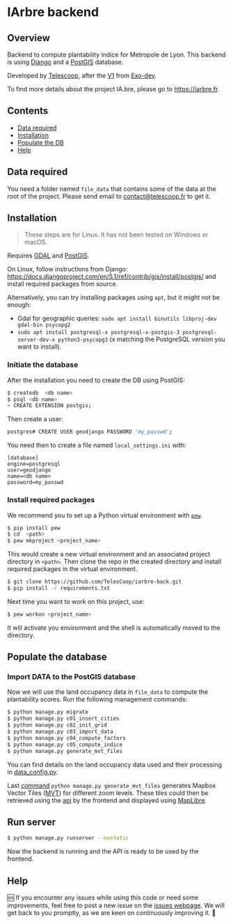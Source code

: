 # IArbre backend

## Overview
Backend to compute plantability indice for Metropole de Lyon.
This backend is using [Django](https://www.djangoproject.com/)
and a [PostGIS](https://postgis.net/) database.


Developed by [Telescoop](https://telescoop.fr), after the [V1](https://forge.grandlyon.com/erasme/script-recalcul-calque)
from [Exo-dev](https://exo-dev.fr/).

To find more details about the project IA.bre, please go to https://iarbre.fr.

## Contents
- [Data required](#data-required)
- [Installation](#installation)
- [Populate the DB](#populate-the-db)
- [Help](#help)

## Data required

You need a folder named `file_data` that contains some of the data at the root of the project.
Please send email to [contact@telescoop.fr](mailto:contact@telescoop.fr) to get it.


## Installation
> These steps are for Linux. It has not been tested on Windows or macOS.

Requires [GDAL](https://gdal.org/en/stable/) and [PostGIS](https://postgis.net/).

On Linux, follow instructions from Django:
https://docs.djangoproject.com/en/5.1/ref/contrib/gis/install/postgis/
and install required packages from source.

Alternatively, you can try installing packages using `apt`, but it might not be
enough:

- Gdal for geographic queries: `sudo apt install binutils libproj-dev gdal-bin psycopg2`
- `sudo apt install postgresql-x postgresql-x-postgis-3 postgresql-server-dev-x python3-psycopg3`
(x matching the PostgreSQL version you want to install).

### Initiate the database
After the installation you need to create the DB using PostGIS:
```bash
$ createdb  <db name>
$ psql <db name>
> CREATE EXTENSION postgis;
```
Then create a user:
```bash
postgres# CREATE USER geodjango PASSWORD 'my_passwd';
```
You need then to create a file named `local_settings.ini` with:
```commandline
[database]
engine=postgresql
user=geodjango
name=<db name>
password=my_passwd
```

### Install required packages
We recommend you to set up a Python virtual environment with [`pew`](https://github.com/pew-org/pew).
```bash
$ pip install pew
$ cd  <path>
$ pew mkproject <project_name>
```
This would create a new virtual environment and an associated project directory in `<path>`.
Then clone the repo in the created directory and install required packages in the virtual
environment.
```bash
$ git clone https://github.com/TelesCoop/iarbre-back.git
$ pip install -r requirements.txt
```
Next time you want to work on this project, use:
```bash
$ pew workon <project_name>
```
It will activate you environment and the shell is automatically moved to the directory.
## Populate the database

### Import DATA to the PostGIS database
Now we will use the land occupancy data in `file_data` to compute the plantability scores.
Run the following management commands:

```bash
$ python manage.py migrate
$ python manage.py c01_insert_cities
$ python manage.py c02_init_grid
$ python manage.py c03_import_data
$ python manage.py c04_compute_factors
$ python manage.py c05_compute_indice
$ python manage.py generate_mvt_files
```
You can find details on the land occupancy data used and their processing in [data_config.py](./iarbre_data/data_config.py).

Last [command](./api/management/commands/generate_mvt_files.py) `python manage.py generate_mvt_files` generates Mapbox Vector Tiles
([MVT](https://gdal.org/en/stable/drivers/vector/mvt.html)) for different zoom levels.
These tiles could then be retrieved using the [api](./api/views.py) by the frontend and displayed using [MapLibre](https://maplibre.org/).
## Run server
```bash
$ python manage.py runserver --nostatic
```
Now the backend is running and the API is ready to be used by the frontend.
## Help
🆘
If you encounter any issues while using this code or need some improvements, feel free to post a new issue
on the [issues webpage](https://github.com/TelesCoop/iarbre-back/issues).
We will get back to you promptly, as we are keen on continuously improving it. 🚀
